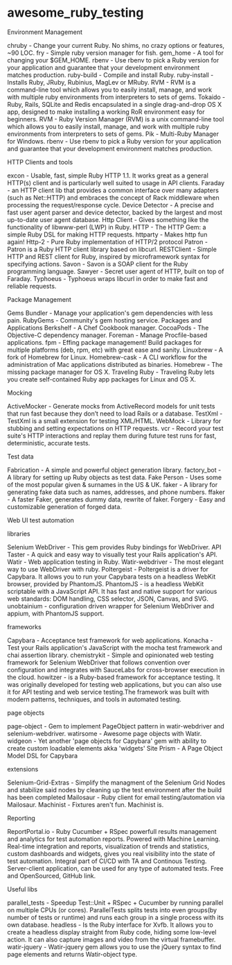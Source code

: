 # awesome_ruby_testing

Environment Management

chruby - Change your current Ruby. No shims, no crazy options or features, ~90 LOC.
fry - Simple ruby version manager for fish.
gem_home - A tool for changing your $GEM_HOME.
rbenv - Use rbenv to pick a Ruby version for your application and guarantee that your development environment matches production.
ruby-build - Compile and install Ruby.
ruby-install - Installs Ruby, JRuby, Rubinius, MagLev or MRuby.
RVM - RVM is a command-line tool which allows you to easily install, manage, and work with multiple ruby environments from interpreters to sets of gems.
Tokaido - Ruby, Rails, SQLite and Redis encapsulated in a single drag-and-drop OS X app, designed to make installing a working RoR environment easy for beginners.
RVM - Ruby Version Manager (RVM) is a unix command-line tool which allows you to easily install, manage, and work with multiple ruby environments from interpreters to sets of gems.
Pik - Multi-Ruby Manager for Windows.
rbenv - Use rbenv to pick a Ruby version for your application and guarantee that your development environment matches production.

HTTP Clients and tools

excon - Usable, fast, simple Ruby HTTP 1.1. It works great as a general HTTP(s) client and is particularly well suited to usage in API clients.
Faraday - an HTTP client lib that provides a common interface over many adapters (such as Net::HTTP) and embraces the concept of Rack middleware when processing the request/response cycle.
Device Detector - A precise and fast user agent parser and device detector, backed by the largest and most up-to-date user agent database.
Http Client - Gives something like the functionality of libwww-perl (LWP) in Ruby.
HTTP - The HTTP Gem: a simple Ruby DSL for making HTTP requests.
httparty - Makes http fun again!
Http-2 - Pure Ruby implementation of HTTP/2 protocol
Patron - Patron is a Ruby HTTP client library based on libcurl.
RESTClient - Simple HTTP and REST client for Ruby, inspired by microframework syntax for specifying actions.
Savon - Savon is a SOAP client for the Ruby programming language.
Sawyer - Secret user agent of HTTP, built on top of Faraday.
Typhoeus - Typhoeus wraps libcurl in order to make fast and reliable requests.

Package Management

Gems
Bundler - Manage your application's gem dependencies with less pain.
RubyGems - Community's gem hosting service.
Packages and Applications
Berkshelf - A Chef Cookbook manager.
CocoaPods - The Objective-C dependency manager.
Foreman - Manage Procfile-based applications.
fpm - Effing package management! Build packages for multiple platforms (deb, rpm, etc) with great ease and sanity.
Linuxbrew - A fork of Homebrew for Linux.
Homebrew-cask - A CLI workflow for the administration of Mac applications distributed as binaries.
Homebrew - The missing package manager for OS X.
Traveling Ruby - Traveling Ruby lets you create self-contained Ruby app packages for Linux and OS X.

Mocking

ActiveMocker - Generate mocks from ActiveRecord models for unit tests that run fast because they don’t need to load Rails or a database.
TestXml - TestXml is a small extension for testing XML/HTML.
WebMock - Library for stubbing and setting expectations on HTTP requests.
vcr - Record your test suite's HTTP interactions and replay them during future test runs for fast, deterministic, accurate tests.

Test data

Fabrication - A simple and powerful object generation library.
factory_bot - A library for setting up Ruby objects as test data.
Fake Person - Uses some of the most popular given & surnames in the US & UK.
faker - A library for generating fake data such as names, addresses, and phone numbers.
ffaker - A faster Faker, generates dummy data, rewrite of faker.
Forgery - Easy and customizable generation of forged data.

Web UI test automation

libraries

Selenium WebDriver - This gem provides Ruby bindings for WebDriver.
API Taster - A quick and easy way to visually test your Rails application's API.
Watir - Web application testing in Ruby.
Watir-webdriver - The most elegant way to use WebDriver with ruby.
Poltergeist - Poltergeist is a driver for Capybara. It allows you to run your Capybara tests on a headless WebKit browser, provided by PhantomJS.
PhantomJS - is a headless WebKit scriptable with a JavaScript API. It has fast and native support for various web standards: DOM handling, CSS selector, JSON, Canvas, and SVG.
unobtainium - configuration driven wrapper for Selenium WebDriver and appium, with PhantomJS support.

frameworks

Capybara - Acceptance test framework for web applications.
Konacha - Test your Rails application's JavaScript with the mocha test framework and chai assertion library.
chemistrykit - Simple and opinionated web testing framework for Selenium WebDriver that follows convention over configuration and integrates with SauceLabs for cross-browser execution in the cloud.
howitzer - is a Ruby-based framework for acceptance testing. It was originally developed for testing web applications, but you can also use it for API testing and web service testing.The framework was built with modern patterns, techniques, and tools in automated testing.

page objects

page-object - Gem to implement PageObject pattern in watir-webdriver and selenium-webdriver.
watirsome - Awesome page objects with Watir.
widgeon - Yet another 'page objects for Capybara' gem with ability to create custom loadable elements akka 'widgets'
Site Prism - A Page Object Model DSL for Capybara

extensions

Selenium-Grid-Extras - Simplify the managment of the Selenium Grid Nodes and stabilize said nodes by cleaning up the test environment after the build has been completed
Mailosaur - Ruby client for email testing/automation via Mailosaur.
Machinist - Fixtures aren't fun. Machinist is.

Reporting

ReportPortal.io - Ruby Cucumber + RSpec powerfull results management and analytics for test automation reports. Powered with Machine Learning. Real-time integration and reports, visualization of trends and statistics, custom dashboards and widgets, gives you real visibility into the state of test automation. Integral part of CI/CD with TA and Continous Testing. Server-client application, can be used for any type of automated tests. Free and OpenSourced, GitHub link.

Useful libs

parallel_tests - Speedup Test::Unit + RSpec + Cucumber by running parallel on multiple CPUs (or cores). ParallelTests splits tests into even groups(by number of tests or runtime) and runs each group in a single process with its own database.
headless - Is the Ruby interface for Xvfb. It allows you to create a headless display straight from Ruby code, hiding some low-level action. It can also capture images and video from the virtual framebuffer.
watir-jquery - Watir-jquery gem allows you to use the jQuery syntax to find page elements and returns Watir-object type.
